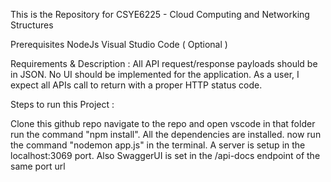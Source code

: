 This is the Repository for CSYE6225 - Cloud Computing and Networking Structures

Prerequisites NodeJs Visual Studio Code ( Optional )

Requirements & Description : All API request/response payloads should be in JSON. No UI should be implemented for the application. As a user, I expect all APIs call to return with a proper HTTP status code.

Steps to run this Project :

Clone this github repo
navigate to the repo and open vscode in that folder
run the command "npm install". All the dependencies are installed.
now run the command "nodemon app.js" in the terminal. A server is setup in the localhost:3069 port.
Also SwaggerUI is set in the /api-docs endpoint of the same port url
